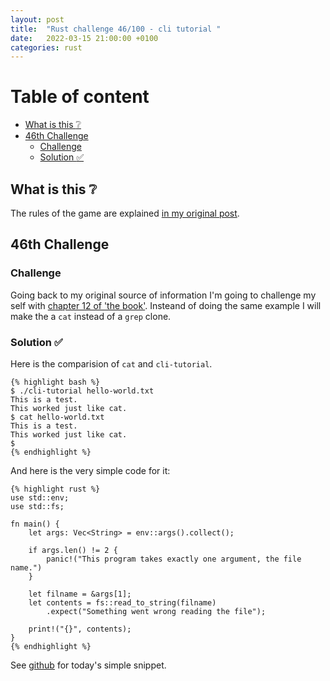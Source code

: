 ```yaml
---
layout: post
title:  "Rust challenge 46/100 - cli tutorial "
date:   2022-03-15 21:00:00 +0100
categories: rust
---
```



#  Table of content
<!-- MarkdownTOC autolink="true" -->

- [What is this :grey_question:](#what-is-this-grey_question)
- [46th Challenge](#46th-challenge)
	- [Challenge](#challenge)
	- [Solution :white_check_mark:](#solution-white_check_mark)

<!-- /MarkdownTOC -->

## What is this :grey_question: 

The rules of the game are explained [in my original post](https://maebli.github.io/rust/2021/10/18/100rust.html). 

## 46th Challenge
### Challenge

Going back to my original source of information I'm going to challenge my self with [chapter 12 of 'the book'](https://doc.rust-lang.org/book/ch12-00-an-io-project.html).
Insteand of doing the same example I will make the a `cat` instead of a `grep` clone. 

### Solution :white_check_mark:

Here is the comparision of `cat` and `cli-tutorial`.

	{% highlight bash %}
	$ ./cli-tutorial hello-world.txt 
	This is a test.
	This worked just like cat.
	$ cat hello-world.txt 
	This is a test.
	This worked just like cat.
	$ 
	{% endhighlight %}

And here is the very simple code for it:

	{% highlight rust %}
	use std::env;
	use std::fs;

	fn main() {
	    let args: Vec<String> = env::args().collect();

	    if args.len() != 2 {
	        panic!("This program takes exactly one argument, the file name.")
	    }

	    let filname = &args[1];
	    let contents = fs::read_to_string(filname)
	        .expect("Something went wrong reading the file");

	    print!("{}", contents);
	}
	{% endhighlight %}

See [github](https://github.com/maebli/100rustsnippets/tree/master/cli-tutorial) for today's simple snippet. 

